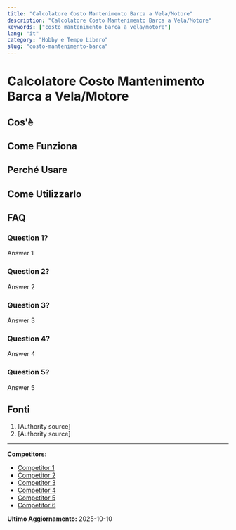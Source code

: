 ```yaml
---
title: "Calcolatore Costo Mantenimento Barca a Vela/Motore"
description: "Calcolatore Costo Mantenimento Barca a Vela/Motore"
keywords: ["costo mantenimento barca a vela/motore"]
lang: "it"
category: "Hobby e Tempo Libero"
slug: "costo-mantenimento-barca"
---
```


# Calcolatore Costo Mantenimento Barca a Vela/Motore

<!-- TODO: Add introduction -->

## Cos'è

<!-- TODO: Explain what this calculator does -->

## Come Funziona

<!-- TODO: Explain methodology -->

## Perché Usare

<!-- TODO: List benefits -->

## Come Utilizzarlo

<!-- TODO: Step-by-step guide -->

## FAQ

### Question 1?
Answer 1

### Question 2?
Answer 2

### Question 3?
Answer 3

### Question 4?
Answer 4

### Question 5?
Answer 5

## Fonti

1. [Authority source]
2. [Authority source]

---

**Competitors:**
- [Competitor 1](https://blog.magellanostore.it/quanto-costa-mantenere-una-barca/)
- [Competitor 2](https://www.leboat.com/it/blog/costo-barca-proprietario)
- [Competitor 3](https://www.hinelson.com/blog/mantenere-barca-a-vela-costo/)
- [Competitor 4](https://www.youtube.com/watch?v=sYpeGppSAYI)
- [Competitor 5](https://www.flegreacharter.it/blog/manutenzione-barca-quanto-costa-allanno/)
- [Competitor 6](https://www.inautia.com/it/risorse/quanto-costa-mantenere-una-barca/)

**Ultimo Aggiornamento:** 2025-10-10
